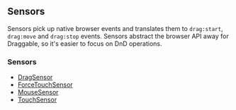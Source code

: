 ## Sensors

Sensors pick up native browser events and translates them to `drag:start`, `drag:move` and `drag:stop`
events. Sensors abstract the browser API away for Draggable, so it's easier to focus on DnD operations.

### Sensors

- [DragSensor](DragSensor)
- [ForceTouchSensor](ForceTouchSensor)
- [MouseSensor](MouseSensor)
- [TouchSensor](TouchSensor)

